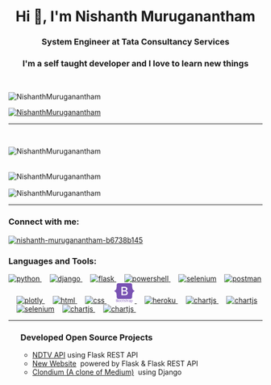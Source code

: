 
<!--
**NishanthMuruganantham/NishanthMuruganantham** is a ✨ _special_ ✨ repository because its `README.md` (this file) appears on your GitHub profile.

Here are some ideas to get you started:

- 🔭 I’m currently working on ...
- 🌱 I’m currently learning ...
- 👯 I’m looking to collaborate on ...
- 🤔 I’m looking for help with ...
- 💬 Ask me about ...
- 📫 How to reach me: ...
- 😄 Pronouns: ...
- ⚡ Fun fact: ...
-->

<h1 align="center">Hi 👋, I'm Nishanth Muruganantham</h1>
<h3 align="center">System Engineer at Tata Consultancy Services</h3>
<h3 align="center">I'm a self taught developer and I love to learn new things</h3>
<br>
<!-- PROFILE VIEWS -->
<p align="left"><img src="https://komarev.com/ghpvc/?username=NishanthMuruganantham&amp;label=Profile%20views&amp;color=0e75b6&amp;style=flat" alt="NishanthMuruganantham" /></p>
<!-- PROFILE SUMMARY -->
<p align="left"><a href="https://github.com/ryo-ma/github-profile-trophy"><img src="https://github-profile-trophy.vercel.app/?username=NishanthMuruganantham&column=7&row=1" alt="NishanthMuruganantham" /></a></p>
<hr>
<!-- MOST USED LANGUAGES -->
<br>
<p><img src="https://github-readme-stats.vercel.app/api/top-langs?username=NishanthMuruganantham&amp;show_icons=true&amp;locale=en&amp;layout=compact" alt="NishanthMuruganantham" align="left" /></p>
<br>
<br>
<!-- GITHUB STATS -->
<p><img src="https://github-readme-stats.vercel.app/api?username=NishanthMuruganantham&amp;show_icons=true&amp;locale=en" alt="NishanthMuruganantham" align="center" /></p>
<!-- CONTRIBUTIONS -->
<p><img src="https://github-readme-streak-stats.herokuapp.com/?user=NishanthMuruganantham&amp;" alt="NishanthMuruganantham" align="center" /></p>

<hr>
<h3 align="left">Connect with me:</h3
<p align="left">
<a href="https://www.linkedin.com/in/nishanth-muruganantham-b6738b145/" target="blank"><img src="https://raw.githubusercontent.com/rahuldkjain/github-profile-readme-generator/master/src/images/icons/Social/linked-in-alt.svg" alt="nishanth-muruganantham-b6738b145" width="40" height="30" align="center" /></a> 
</p>

<h3 align="left">Languages and Tools:</h3>

<p align="left"><a href="https://www.python.org/" target="_blank" rel="noreferrer"> <img src="https://www.vectorlogo.zone/logos/python/python-icon.svg" alt="python" width="40" height="40" /> </a> &nbsp;&nbsp;&nbsp;
<a href="https://www.djangoproject.com/" target="_blank" rel="noreferrer"> <img src="https://cdn.worldvectorlogo.com/logos/django.svg" alt="django" width="40" height="40" /> </a> &nbsp;&nbsp;&nbsp;
<a href="https://flask.palletsprojects.com/en/2.0.x/" target="_blank" rel="noreferrer"> <img src="https://cdn.worldvectorlogo.com/logos/flask.svg" alt="flask" width="40" height="40" /> </a> &nbsp;&nbsp;&nbsp;
<a href="https://docs.microsoft.com/en-us/powershell/scripting/overview?view=powershell-7.2" target="_blank" rel="noreferrer"> <img src="https://raw.githubusercontent.com/gist/Xainey/d5bde7d01dcbac51ac951810e94313aa/raw/6c858c46726541b48ddaaebab29c41c07a196394/PowerShell.svg" alt="powershell" width="40" height="40" /> </a>&nbsp;&nbsp;&nbsp; 
<a href="https://www.selenium.dev" target="_blank" rel="noreferrer"> <img src="https://raw.githubusercontent.com/detain/svg-logos/780f25886640cef088af994181646db2f6b1a3f8/svg/selenium-logo.svg" alt="selenium" width="40" height="40" /></a>&nbsp;&nbsp;&nbsp;
<a href="https://www.postman.com/" target="_blank" rel="noreferrer"> <img src="https://cdn.worldvectorlogo.com/logos/postman.svg" alt="postman" width="40" height="40" /> </a>&nbsp;&nbsp;&nbsp;
<a href="https://plotly.com/python/" target="_blank" rel="noreferrer"> <img src="https://www.vectorlogo.zone/logos/plot_ly/plot_ly-official.svg" alt="plotly" width="40" height="40" /> </a>&nbsp;&nbsp;&nbsp;
<a href="https://www.w3schools.com/html/" target="_blank" rel="noreferrer"> <img src="https://cdn.worldvectorlogo.com/logos/html-1.svg" alt="html" width="40" height="40" /> </a>&nbsp;&nbsp;&nbsp;
<a href="https://www.w3schools.com/css/" target="_blank" rel="noreferrer"> <img src="https://cdn.worldvectorlogo.com/logos/css-3.svg" alt="css" width="40" height="40" /> </a>&nbsp;&nbsp;&nbsp;
<a href="https://getbootstrap.com/" target="_blank" rel="noreferrer"> <img src="https://raw.githubusercontent.com/devicons/devicon/master/icons/bootstrap/bootstrap-plain-wordmark.svg" alt="bootstrap" width="40" height="40" /> </a>&nbsp;&nbsp;&nbsp;
<a href="https://www.heroku.com/" target="_blank" rel="noreferrer"> <img src="https://cdn.worldvectorlogo.com/logos/heroku-4.svg" alt="heroku" width="40" height="40" /> </a>&nbsp;&nbsp;&nbsp;
<a href="https://www.chartjs.org" target="_blank" rel="noreferrer"> <img src="https://cdn.worldvectorlogo.com/logos/vercel.svg" alt="chartjs" width="40" height="40" /> </a>&nbsp;&nbsp;&nbsp;
<a href="https://www.chartjs.org" target="_blank" rel="noreferrer"> <img src="https://cdn.worldvectorlogo.com/logos/git-icon.svg" alt="chartjs" width="40" height="40" /> </a>&nbsp;&nbsp;&nbsp;
<a href="https://www.selenium.dev" target="_blank" rel="noreferrer"> <img src="https://cdn.worldvectorlogo.com/logos/github-icon-1.svg" alt="selenium" width="40" height="40" /></a>&nbsp;&nbsp;&nbsp;
<a href="https://www.chartjs.org" target="_blank" rel="noreferrer"> <img src="https://cdn.worldvectorlogo.com/logos/visual-studio-code-1.svg" alt="chartjs" width="40" height="40" /> </a>&nbsp;&nbsp;&nbsp;
<a href="https://www.chartjs.org" target="_blank" rel="noreferrer"> <img src="https://cdn.worldvectorlogo.com/logos/atom-4.svg" alt="chartjs" width="40" height="40" /> </a>&nbsp;&nbsp;&nbsp;
</p>

<hr>
<ul>
  <h3 class="code-line" data-line-start="24" data-line-end="0"><a id="Developed_and_Published_NPM_Packages_24"></a> Developed Open Source Projects</h3>
<ul>
<li class="has-line-data" data-line-start="3" data-line-end="4"><a href="https://github.com/NishanthMuruganantham/ndtv-api">NDTV API</a>&nbspusing Flask REST API</li>
<li class="has-line-data" data-line-start="4" data-line-end="5"><a href="https://github.com/NishanthMuruganantham/news-website">New Website</a>&nbsp powered by Flask & Flask REST API</li>
<li class="has-line-data" data-line-start="4" data-line-end="5"><a href="https://github.com/NishanthMuruganantham/clondium-blog">Clondium (A clone of Medium)</a>&nbsp using Django</li>
